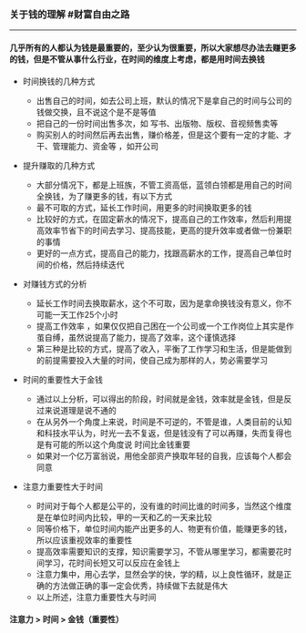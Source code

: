 ### 关于钱的理解  #财富自由之路
  
---  
  
#### 几乎所有的人都认为钱是最重要的，至少认为很重要，所以大家想尽办法去赚更多的钱，但是不管从事什么行业，在时间的维度上考虑，都是用时间去换钱  
  
- 时间换钱的几种方式  
  - 出售自己的时间，如去公司上班，默认的情况下是拿自己的时间与公司的钱做交换，且不说这个是不是等值  
  - 把自己的一份时间出售多次，如 写书、出版物、版权、音视频售卖等  
  - 购买别人的时间然后再去出售，赚价格差，但是这个要有一定的才能、才干、管理能力、资金等 ，如开公司  
  
- 提升赚取的几种方式  
  - 大部分情况下，都是上班族，不管工资高低，蓝领白领都是用自己的时间全换钱，为了赚更多的钱，有以下方式  
  - 最不可取的方式，延长工作时间，用更多的时间换取更多的钱  
  - 比较好的方式，在固定薪水的情况下，提高自己的工作效率，然后利用提高效率节省下的时间去学习、提高技能，更高的提升效率或者做一份兼职的事情  
  - 更好的一点方式，提高自己的能力，找跟高薪水的工作，提高自己单位时间的价格，然后持续迭代  
  
- 对赚钱方式的分析  
  - 延长工作时间去换取薪水，这个不可取，因为是拿命换钱没有意义，你不可能一天工作25个小时  
  - 提高工作效率 ，如果仅仅把自己困在一个公司或一个工作岗位上其实是作茧自缚，虽然说提高了能力，提高了效率，这个谨慎选择  
  - 第三种是比较的方式，提高了收入，平衡了工作学习和生活，但是能做到的前提需要投入大量的时间，使自己成为那样的人，势必需要学习  
  
- 时间的重要性大于金钱  
  - 通过以上分析，可以得出的阶段，时间就是金钱，效率就是金钱，但是反过来说道理是说不通的  
  - 在从另外一个角度上来说，时间是不可逆的，不管是谁，人类目前的认知和科技水平认为，时光一去不复返，但是钱没有了可以再赚，失而复得也是有可能的所以这个角度说 时间比金钱重要  
  - 如果对一个亿万富翁说，用他全部资产换取年轻的自我，应该每个人都会同意  
  
- 注意力重要性大于时间  
  - 时间对于每个人都是公平的，没有谁的时间比谁的时间多，当然这个维度是在单位时间内比较，甲的一天和乙的一天来比较  
  - 同等价格下，单位时间内能产出更多的人、物更有价值，能赚更多的钱，所以应该重视效率的重要性  
  - 提高效率需要知识的支撑，知识需要学习，不管从哪里学习，都需要花时间学习，花时间长短又可以反应在金钱上  
  - 注意力集中，用心去学，显然会学的快，学的精，以上良性循环，就是正确的方法做正确的事一定会优秀，持续做下去就是伟大  
  - 以上所述，注意力重要性大与时间  
  
#### 注意力 > 时间 > 金钱（重要性）